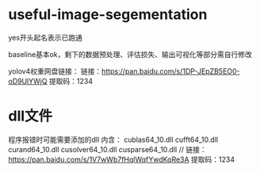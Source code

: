 # useful-image-segementation
yes开头起名表示已跑通

baseline基本ok，剩下的数据预处理、评估损失、输出可视化等部分需自行修改

yolov4权重网盘链接：
链接：https://pan.baidu.com/s/1DP-JEpZB5EO0-oD9UlYWjQ 
提取码：1234

# dll文件
程序报错时可能需要添加的dll
内含：
cublas64_10.dll
cufft64_10.dll
curand64_10.dll
cusolver64_10.dll
cusparse64_10.dll
//
链接：https://pan.baidu.com/s/1V7wWb7fHqlWqfYwdKqRe3A 
提取码：1234
